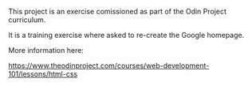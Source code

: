 This project is an exercise comissioned as part of the Odin Project curriculum.

It is a training exercise where asked to re-create the Google homepage.

More information here:

https://www.theodinproject.com/courses/web-development-101/lessons/html-css
